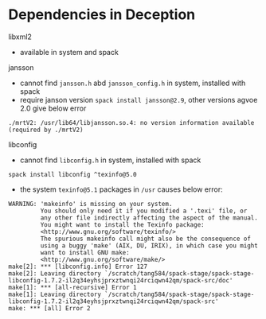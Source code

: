 # Dependencies in Deception

libxml2
- available in system and spack

jansson
- cannot find `jansson.h` abd `jansson_config.h` in system, installed with spack
- require janson version `spack install jansson@2.9`, other versions agvoe 2.0 give below error
```
./mrtV2: /usr/lib64/libjansson.so.4: no version information available (required by ./mrtV2)
```

libconfig
- cannot find `libconfig.h` in system, installed with spack
```
spack install libconfig ^texinfo@5.0
```
- the system `texinfo@5.1` packages in `/usr` causes below error:
```
WARNING: 'makeinfo' is missing on your system.
         You should only need it if you modified a '.texi' file, or
         any other file indirectly affecting the aspect of the manual.
         You might want to install the Texinfo package:
         <http://www.gnu.org/software/texinfo/>
         The spurious makeinfo call might also be the consequence of
         using a buggy 'make' (AIX, DU, IRIX), in which case you might
         want to install GNU make:
         <http://www.gnu.org/software/make/>
make[2]: *** [libconfig.info] Error 127
make[2]: Leaving directory `/scratch/tang584/spack-stage/spack-stage-libconfig-1.7.2-il2q34eyhsjprxztwnqi24rciqwn42qm/spack-src/doc'
make[1]: *** [all-recursive] Error 1
make[1]: Leaving directory `/scratch/tang584/spack-stage/spack-stage-libconfig-1.7.2-il2q34eyhsjprxztwnqi24rciqwn42qm/spack-src'
make: *** [all] Error 2
```



